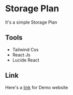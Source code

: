 # Storage Plan

It's a simple Storage Plan
## Tools

- Tailwind Css
- React Js
- Lucide React

## Link

Here's a [link](https://storage-plan-omega.vercel.app/) for Demo website

